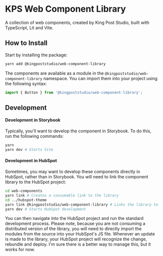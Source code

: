 # KPS Web Component Library

A collection of web components, created by King Post Studio, built with TypeScript, Lit and Vite.

## How to Install

Start by installing the package:

```bash
yarn add @kingpoststudio/web-component-library
```

The components are available as a module in the <code>@kingpoststudio/web-component-library</code> namespace. You can import them into your project using the following syntax:

```typescript
import { Button } from '@kingpoststudio/web-component-library';
```

## Development

#### Development in Storybook

Typically, you'll want to develop the component in Storybook. To do this, run the following commands:

```bash
yarn
yarn dev # Starts Vite
```

#### Development in HubSpot

Sometimes, you may want to develop these components directly in HubSpot, rather than in Storybook. You will need to link the component library to the HubSpot project:

```bash
cd web-components
yarn link # Creates a consumable link to the library
cd ../hubspot-theme
yarn link @kingpoststudio/web-component-library # Links the library to the HubSpot project
yarn dev # Starts HubSpot development
```

You can then navigate into the HubSpot project and run the standard development process. Please note, because you are not consuming a distributed version of the library, you will need to directly import the modules from the source into your HubSpot's JS file. Whenever an update is made to the library, your HubSpot project will recognize the change, rebundle and deploy. I'm sure there is a better way to manage this, but it works for now.
